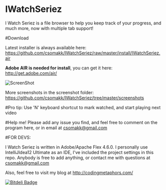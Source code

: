 IWatchSeriez
============

I Watch Seriez is a file browser to help you keep track of your progress, and much more, now with multiple tab support!

#Download

Latest installer is always available here: 
https://github.com/csomakk/IWatchSeriez/raw/master/install/IWatchSeriez.air

__Adobe AIR is needed for install__, you can get it here: http://get.adobe.com/air/

![ScreenShot](https://raw.github.com/csomakk/IWatchSeriez/master/screenshots/v004.PNG)

More screenshots in the screenshot folder: https://github.com/csomakk/IWatchSeriez/tree/master/screenshots

#Pro tip:
Use 'N' keyboard shortcut to mark watched, and start playing next video

#Help me!
Please add any issue you find, and feel free to comment on the program here, or in email at csomakk@gmail.com

#FOR DEVS:

I Watch Seriez is written in Adobe/Apache Flex 4.6.0. I personally use IntelliJIdea12 Ultimate as an IDE, I've included the project settings in this repo.
Anybody is free to add anything, or contact me with questions at csomakk@gmail.com

Also, feel free to visit my blog at http://codingmetaphors.com/


[![Bitdeli Badge](https://d2weczhvl823v0.cloudfront.net/csomakk/IWatchSeriez/trend.png)](https://bitdeli.com/free "Bitdeli Badge")

